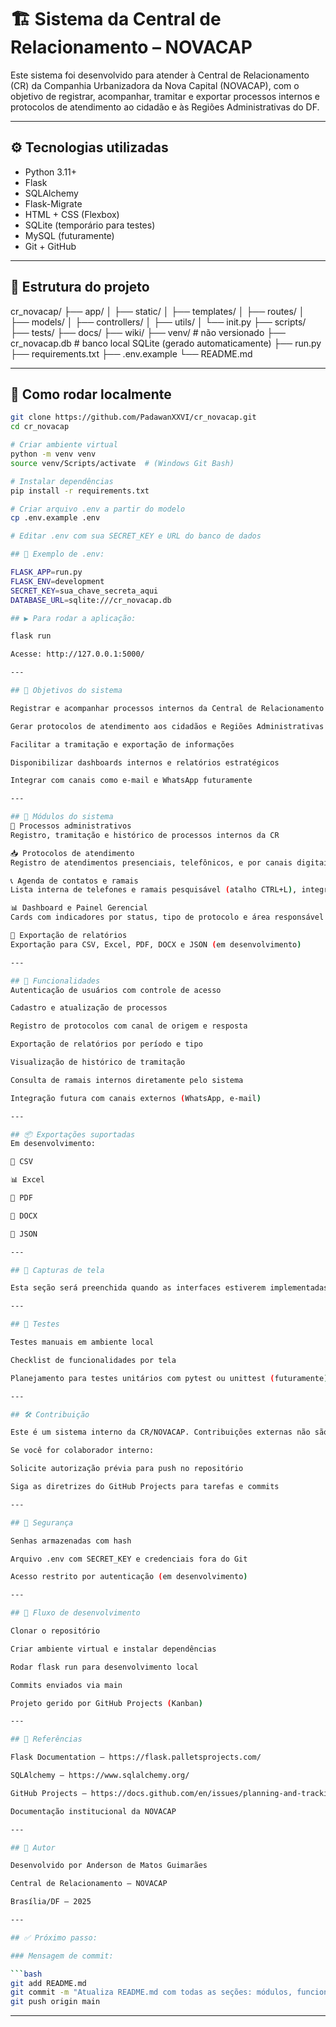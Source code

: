 # 🏗 Sistema da Central de Relacionamento – NOVACAP

Este sistema foi desenvolvido para atender à Central de Relacionamento (CR) da Companhia Urbanizadora da Nova Capital (NOVACAP), com o objetivo de registrar, acompanhar, tramitar e exportar processos internos e protocolos de atendimento ao cidadão e às Regiões Administrativas do DF.

---

## ⚙️ Tecnologias utilizadas

- Python 3.11+
- Flask
- SQLAlchemy
- Flask-Migrate
- HTML + CSS (Flexbox)
- SQLite (temporário para testes)
- MySQL (futuramente)
- Git + GitHub

---

## 🧱 Estrutura do projeto

cr_novacap/ ├── app/ │ ├── static/ │ ├── templates/ │ ├── routes/ │ ├── models/ │ ├── controllers/ │ ├── utils/ │ └── init.py ├── scripts/ ├── tests/ ├── docs/ ├── wiki/ ├── venv/ # não versionado ├── cr_novacap.db # banco local SQLite (gerado automaticamente) ├── run.py ├── requirements.txt ├── .env.example └── README.md

---

## 🚀 Como rodar localmente

```bash
git clone https://github.com/PadawanXXVI/cr_novacap.git
cd cr_novacap

# Criar ambiente virtual
python -m venv venv
source venv/Scripts/activate  # (Windows Git Bash)

# Instalar dependências
pip install -r requirements.txt

# Criar arquivo .env a partir do modelo
cp .env.example .env

# Editar .env com sua SECRET_KEY e URL do banco de dados

## 🔑 Exemplo de .env:

FLASK_APP=run.py
FLASK_ENV=development
SECRET_KEY=sua_chave_secreta_aqui
DATABASE_URL=sqlite:///cr_novacap.db

## ▶️ Para rodar a aplicação:

flask run

Acesse: http://127.0.0.1:5000/

---

## 🧭 Objetivos do sistema

Registrar e acompanhar processos internos da Central de Relacionamento

Gerar protocolos de atendimento aos cidadãos e Regiões Administrativas do DF

Facilitar a tramitação e exportação de informações

Disponibilizar dashboards internos e relatórios estratégicos

Integrar com canais como e-mail e WhatsApp futuramente

---

## 🧩 Módulos do sistema
📁 Processos administrativos
Registro, tramitação e histórico de processos internos da CR

📥 Protocolos de atendimento
Registro de atendimentos presenciais, telefônicos, e por canais digitais (e-mail, WhatsApp)

📞 Agenda de contatos e ramais
Lista interna de telefones e ramais pesquisável (atalho CTRL+L), integrada ao sistema de protocolo

📊 Dashboard e Painel Gerencial
Cards com indicadores por status, tipo de protocolo e área responsável

🧾 Exportação de relatórios
Exportação para CSV, Excel, PDF, DOCX e JSON (em desenvolvimento)

---

## 🎯 Funcionalidades
Autenticação de usuários com controle de acesso

Cadastro e atualização de processos

Registro de protocolos com canal de origem e resposta

Exportação de relatórios por período e tipo

Visualização de histórico de tramitação

Consulta de ramais internos diretamente pelo sistema

Integração futura com canais externos (WhatsApp, e-mail)

---

## 📦 Exportações suportadas
Em desenvolvimento:

📄 CSV

📊 Excel

📘 PDF

📝 DOCX

📂 JSON

---

## 📸 Capturas de tela

Esta seção será preenchida quando as interfaces estiverem implementadas.

---

## 🧪 Testes

Testes manuais em ambiente local

Checklist de funcionalidades por tela

Planejamento para testes unitários com pytest ou unittest (futuramente)

---

## 🛠️ Contribuição

Este é um sistema interno da CR/NOVACAP. Contribuições externas não são aceitas neste momento.

Se você for colaborador interno:

Solicite autorização prévia para push no repositório

Siga as diretrizes do GitHub Projects para tarefas e commits

---

## 🔐 Segurança

Senhas armazenadas com hash

Arquivo .env com SECRET_KEY e credenciais fora do Git

Acesso restrito por autenticação (em desenvolvimento)

---

## 🔄 Fluxo de desenvolvimento

Clonar o repositório

Criar ambiente virtual e instalar dependências

Rodar flask run para desenvolvimento local

Commits enviados via main

Projeto gerido por GitHub Projects (Kanban)

---

## 🧠 Referências

Flask Documentation – https://flask.palletsprojects.com/

SQLAlchemy – https://www.sqlalchemy.org/

GitHub Projects – https://docs.github.com/en/issues/planning-and-tracking-with-projects

Documentação institucional da NOVACAP

---

## 👤 Autor

Desenvolvido por Anderson de Matos Guimarães

Central de Relacionamento – NOVACAP

Brasília/DF – 2025

---

## ✅ Próximo passo:

### Mensagem de commit:

```bash
git add README.md
git commit -m "Atualiza README.md com todas as seções: módulos, funcionalidades, segurança e estrutura do projeto CR"
git push origin main
```

---